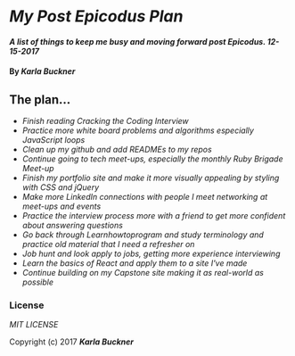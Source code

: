 # _My Post Epicodus Plan_

#### _A list of things to keep me busy and moving forward post Epicodus. 12-15-2017_

#### By _**Karla Buckner**_

## The plan...

* _Finish reading Cracking the Coding Interview_
* _Practice more white board problems and algorithms especially JavaScript loops_
* _Clean up my github and add READMEs to my repos_
* _Continue going to tech meet-ups, especially the monthly Ruby Brigade Meet-up_
* _Finish my portfolio site and make it more visually appealing by styling with CSS and jQuery_
* _Make more LinkedIn connections with people I meet networking at meet-ups and events_
* _Practice the interview process more with a friend to get more confident about answering questions_
* _Go back through Learnhowtoprogram and study terminology and practice old material that I need a refresher on_
* _Job hunt and look apply to jobs, getting more experience interviewing_
* _Learn the basics of React and apply them to a site I've made_
* _Continue building on my Capstone site making it as real-world as possible_






### License

*MIT LICENSE*

Copyright (c) 2017 **_Karla Buckner_**
